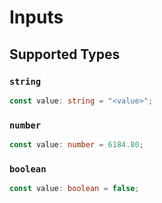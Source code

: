 # Inputs


## Supported Types

### `string`

```typescript
const value: string = "<value>";
```

### `number`

```typescript
const value: number = 6184.80;
```

### `boolean`

```typescript
const value: boolean = false;
```

